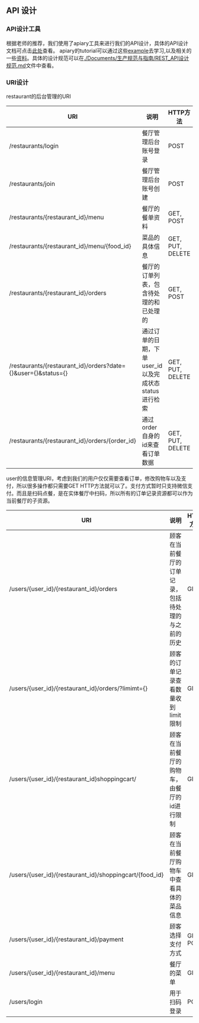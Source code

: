 ## API 设计

### API设计工具
根据老师的推荐，我们使用了apiary工具来进行我们的API设计，具体的API设计文档可点击[此处](https://eatouteorder.docs.apiary.io/#)查看。 apiary的tutorial可以通过这些[example](https://apiblueprint.org/documentation/examples/)去学习,以及相关的一些[资料](https://help.apiary.io/tools/)。具体的设计规范可以在[./Documents/生产规范与指南/REST_API设计规范.md](https://github.com/sysu-badass/Dashboard/blob/master/Documents/生产规范与指南/REST_API设计规范.md)文件中查看。

### URI设计

restaurant的后台管理的URI

| URI                                                           | 说明                                                  | HTTP方法         |
| ------------------------------------------------------------- | ----------------------------------------------------- | ---------------- |
| /restaurants/login                                            | 餐厅管理后台账号登录                                  | POST             |
| /restaurants/join                                             | 餐厅管理后台账号创建                                  | POST             |
| /restaurants/{restaurant_id}/menu                             | 餐厅的餐单资料                                        | GET, POST        |
| /restaurants/{restaurant_id}/menu/{food_id}                   | 菜品的具体信息                                        | GET, PUT, DELETE |
| /restaurants/{restaurant_id}/orders                           | 餐厅的订单列表，包含待处理的和已处理的                | GET, POST        |
| /restaurants/{restaurant_id}/orders?date={}&user={}&status={} | 通过订单的日期，下单user_id以及完成状态status进行检索 | GET, PUT, DELETE |
| /restaurants/{restaurant_id}/orders/{order_id}                | 通过order自身的id来查看订单数据                       | GET, PUT, DELETE |

user的信息管理URI，考虑到我们的用户仅仅需要查看订单，修改购物车以及支付，所以很多操作都只需要GET HTTP方法就可以了。支付方式暂时只支持微信支付。而且是扫码点餐，是在实体餐厅中扫码，所以所有的订单记录资源都可以作为当前餐厅的子资源。

| URI                                                     | 说明                                               | HTTP方法  |
| ------------------------------------------------------- | -------------------------------------------------- | --------- |
| /users/{user_id}/{restaurant_id}/orders                 | 顾客在当前餐厅的订单记录，包括待处理的与之前的历史 | GET       |
| /users/{user_id}/{restaurant_id}/orders/?limimt={}      | 顾客的订单记录查看数量收到limit限制                | GET       |
| /users/{user_id}/{restaurant_id}shoppingcart/           | 顾客在当前餐厅的购物车，由餐厅的id进行限制         | GET       |
| /users/{user_id}/{restaurant_id}/shoppingcart/{food_id} | 顾客在当前餐厅购物车中查看具体的菜品信息           | GET       |
| /users/{user_id}/{restaurant_id}/payment                | 顾客选择支付方式                                   | GET, POST |
| /users/{user_id}/{restaurant_id}/menu                   | 餐厅的菜单                                         | GET       |
| /users/login                                            | 用于扫码登录                                       | POST      |
